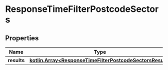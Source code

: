
# ResponseTimeFilterPostcodeSectors

## Properties
Name | Type | Description | Notes
------------ | ------------- | ------------- | -------------
**results** | [**kotlin.Array&lt;ResponseTimeFilterPostcodeSectorsResult&gt;**](ResponseTimeFilterPostcodeSectorsResult.md) |  | 



